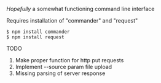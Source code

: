 *Hopefully* a somewhat functioning command line interface

Requires installation of "commander" and "request" 
```
$ npm install commander
$ npm install request
```


TODO
1. Make proper function for http put requests
2. Implement --source param file upload
3. Missing parsing of server response
